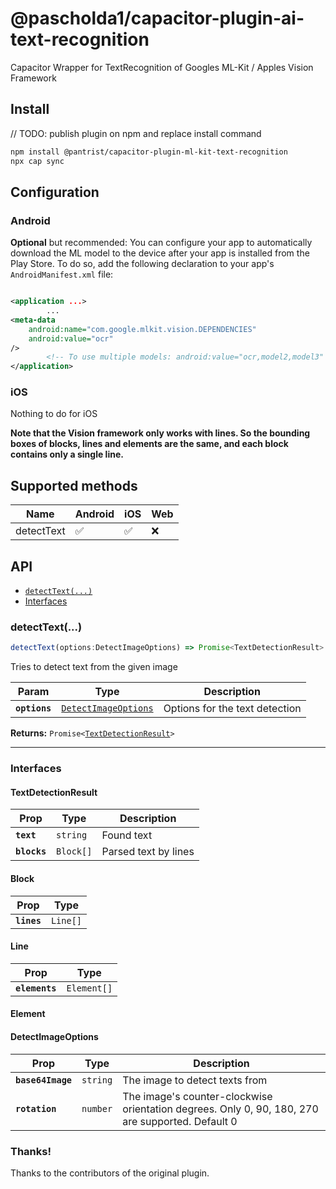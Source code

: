 # @pascholda1/capacitor-plugin-ai-text-recognition

Capacitor Wrapper for TextRecognition of Googles ML-Kit / Apples Vision Framework

## Install

// TODO: publish plugin on npm and replace install command
```bash
npm install @pantrist/capacitor-plugin-ml-kit-text-recognition
npx cap sync
```

## Configuration

### Android

**Optional** but recommended:
You can configure your app to automatically download the ML model to the device after your app is installed from the
Play Store. To do so, add the following declaration to your app's ``AndroidManifest.xml`` file:

```xml

<application ...>
		...
<meta-data
    android:name="com.google.mlkit.vision.DEPENDENCIES"
    android:value="ocr"
/>
        <!-- To use multiple models: android:value="ocr,model2,model3" -->
</application>
```

### iOS

Nothing to do for iOS

**Note that the Vision framework only works with lines. So the bounding boxes of blocks, lines and elements are the same, and each block contains only a single line.**

## Supported methods

| Name      | Android | iOS | Web |
| ----------- | ----------- |-----|-----|
| detectText   | ✅        | ✅    | ❌    |

## API

<docgen-index>

* [`detectText(...)`](#detecttext)
* [Interfaces](#interfaces)

</docgen-index>

<docgen-api>
<!--Update the source file JSDoc comments and rerun docgen to update the docs below-->

### detectText(...)

```typescript
detectText(options:DetectImageOptions) => Promise<TextDetectionResult>
```

Tries to detect text from the given image

| Param         | Type                                                              | Description                    |
| ------------- | ----------------------------------------------------------------- | ------------------------------ |
| **`options`** | <code><a href="#detectimageoptions">DetectImageOptions</a></code> | Options for the text detection |

**Returns:** <code>Promise&lt;<a href="#textdetectionresult">TextDetectionResult</a>&gt;</code>

--------------------

### Interfaces

#### TextDetectionResult

| Prop         | Type                 | Description          |
| ------------ | -------------------- | -------------------- |
| **`text`**   | <code>string</code>  | Found text           |
| **`blocks`** | <code>Block[]</code> | Parsed text by lines |

#### Block

| Prop        | Type                |
| ----------- | ------------------- |
| **`lines`** | <code>Line[]</code> |

#### Line

| Prop           | Type                   |
| -------------- | ---------------------- |
| **`elements`** | <code>Element[]</code> |

#### Element

#### DetectImageOptions

| Prop              | Type                | Description                                                                                      |
| ----------------- | ------------------- | ------------------------------------------------------------------------------------------------ |
| **`base64Image`** | <code>string</code> | The image to detect texts from                                                                   |
| **`rotation`**    | <code>number</code> | The image's counter-clockwise orientation degrees. Only 0, 90, 180, 270 are supported. Default 0 |

</docgen-api>

### Thanks!

Thanks to the contributors of the original plugin.
